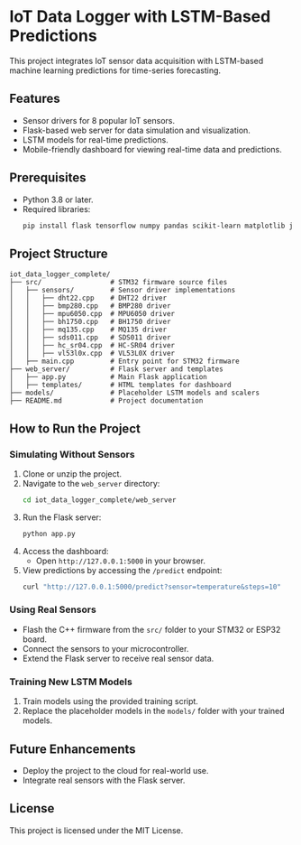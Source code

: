 
# IoT Data Logger with LSTM-Based Predictions

This project integrates IoT sensor data acquisition with LSTM-based machine learning predictions for time-series forecasting.

## Features
- Sensor drivers for 8 popular IoT sensors.
- Flask-based web server for data simulation and visualization.
- LSTM models for real-time predictions.
- Mobile-friendly dashboard for viewing real-time data and predictions.

## Prerequisites
- Python 3.8 or later.
- Required libraries:
  ```bash
  pip install flask tensorflow numpy pandas scikit-learn matplotlib joblib
  ```

## Project Structure
```
iot_data_logger_complete/
├── src/                 # STM32 firmware source files
│   ├── sensors/         # Sensor driver implementations
│   │   ├── dht22.cpp    # DHT22 driver
│   │   ├── bmp280.cpp   # BMP280 driver
│   │   ├── mpu6050.cpp  # MPU6050 driver
│   │   ├── bh1750.cpp   # BH1750 driver
│   │   ├── mq135.cpp    # MQ135 driver
│   │   ├── sds011.cpp   # SDS011 driver
│   │   ├── hc_sr04.cpp  # HC-SR04 driver
│   │   ├── vl53l0x.cpp  # VL53L0X driver
│   ├── main.cpp         # Entry point for STM32 firmware
├── web_server/          # Flask server and templates
│   ├── app.py           # Main Flask application
│   ├── templates/       # HTML templates for dashboard
├── models/              # Placeholder LSTM models and scalers
├── README.md            # Project documentation
```

## How to Run the Project
### Simulating Without Sensors
1. Clone or unzip the project.
2. Navigate to the `web_server` directory:
   ```bash
   cd iot_data_logger_complete/web_server
   ```
3. Run the Flask server:
   ```bash
   python app.py
   ```
4. Access the dashboard:
   - Open `http://127.0.0.1:5000` in your browser.
5. View predictions by accessing the `/predict` endpoint:
   ```bash
   curl "http://127.0.0.1:5000/predict?sensor=temperature&steps=10"
   ```

### Using Real Sensors
- Flash the C++ firmware from the `src/` folder to your STM32 or ESP32 board.
- Connect the sensors to your microcontroller.
- Extend the Flask server to receive real sensor data.

### Training New LSTM Models
1. Train models using the provided training script.
2. Replace the placeholder models in the `models/` folder with your trained models.

## Future Enhancements
- Deploy the project to the cloud for real-world use.
- Integrate real sensors with the Flask server.

## License
This project is licensed under the MIT License.
